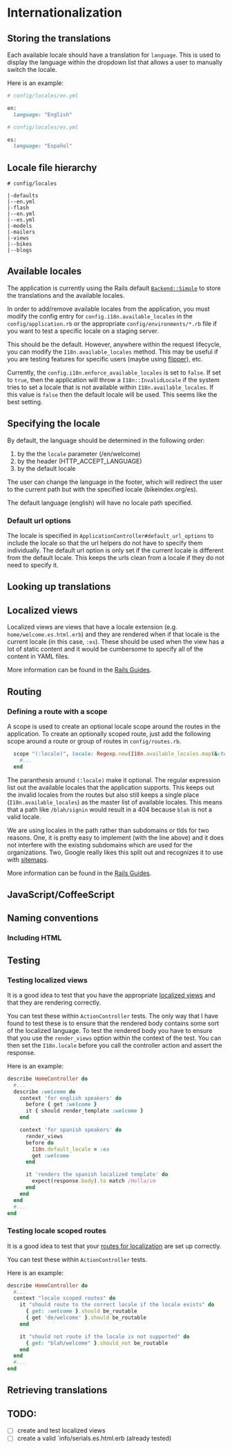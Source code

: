 # Internationalization

## Storing the translations

Each available locale should have a translation for `language`. This is used to display the language within the dropdown list that allows a user to manually switch the locale.

Here is an example:

```rb
# config/locales/en.yml

en:
  language: "English"
```

```rb
# config/locales/es.yml

es:
  language: "Español"
```

## Locale file hierarchy

```
# config/locales

|-defaults
|--en.yml
|-flash
|--en.yml
|--es.yml
|-models
|-mailers
|-views
|--bikes
|--blogs
```

## Available locales

The application is currently using the Rails default [`Backend::Simple`](https://github.com/svenfuchs/i18n/blob/master/lib/i18n/backend/simple.rb) to store the translations and the 
available locales.

In order to add/remove available locales from the application, you must modify the config entry for `config.i18n.available_locales` in the `config/application.rb` or the appropriate `config/environments/*.rb` file if
you want to test a specific locale on a staging server.

This should be the default. However, anywhere within the request lifecycle, you can modify the `I18n.available_locales` method. This may be useful if you are testing features for specific users (maybe using [flipper](https://github.com/jnunemaker/flipper)), etc.

Currently, the `config.i18n.enforce_available_locales` is set to `false`. If set to `true`, then the application will throw a `I18n::InvalidLocale` if the system tries to set a locale that is not available within `I18n.available_locales`. If this value is `false` then the default locale will be used. This seems like the best setting.

## Specifying the locale

By default, the language should be determined in the following order:

1. by the the `locale` parameter (/en/welcome)
1. by the header (HTTP_ACCEPT_LANGUAGE)
1. by the default locale

The user can change the language in the footer, which will redirect the user to the current path but with the specified locale (bikeindex.org/es).

The default language (english) will have no locale path specified.

### Default url options

The locale is specified in `ApplicationController#default_url_options` to include the locale so that the url helpers do not have to specify them individually. The default url option is only set if the current locale is different from the default locale. This keeps the urls clean from a locale if they do not need to specify it.

## Looking up translations

## Localized views

Localized views are views that have a locale extension (e.g. `home/welcome.es.html.erb`) and they are rendered when if that locale is the current locale (in this case, `:es`).
These should be used when the view has a lot of static content and it would be cumbersome to specify all of the content in YAML files.

More information can be found in the [Rails Guides](http://guides.rubyonrails.org/i18n.html#localized-views).

## Routing

### Defining a route with a scope

A scope is used to create an optional locale scope around the routes in the application. To create an optionally scoped route, just add the following scope around a route or group of routes in `config/routes.rb`.

```rb
  scope "(:locale)", locale: Regexp.new(I18n.available_locales.map(&:to_s).join("|")) do
    #...
  end
```

The paranthesis around `(:locale)` make it optional. The regular expression list out the available locales that the application supports. This keeps out the invalid locales from the routes but also still keeps
a single place (`I18n.available_locales`) as the master list of available locales. This means that a path like `/blah/signin` would result in a 404 because `blah` is not a valid locale.

We are using locales in the path rather than subdomains or tlds for two reasons. One, it is pretty easy to implement (with the line above) and it does not interfere with the existing subdomains which are used 
for the organizations. Two, Google really likes this split out and recognizes it to use with [sitemaps](https://support.google.com/webmasters/answer/189077?hl=en).

More information can be found in the [Rails Guides](http://guides.rubyonrails.org/i18n.html#setting-the-locale-from-the-url-params).

## JavaScript/CoffeeScript

## Naming conventions

### Including HTML

## Testing

### Testing localized views

It is a good idea to test that you have the appropriate [localized views](#localized-views) and that they are rendering correctly.

You can test these within `ActionController` tests. The only way that I have found to test these is to ensure that the rendered body contains some sort of the localized language. To test the rendered body you have to ensure that you use the `render_views` option within the context of the test. You can then set the `I18n.locale` before you call the controller action and assert the response.

Here is an example:

```rb
describe HomeController do
  #...
  describe :welcome do
    context 'for english speakers' do
      before { get :welcome }
      it { should render_template :welcome }
    end

    context 'for spanish speakers' do
      render_views
      before do
        I18n.default_locale = :es
        get :welcome
      end

      it 'renders the spanish localized template' do
        expect(response.body).to match /Holla/im
      end
    end
  end
  #...
end
```

### Testing locale scoped routes

It is a good idea to test that your [routes for localization](#defining-a-route-with-a-scope) are set up correctly.

You can test these within `ActionController` tests.

Here is an example:

```rb
describe HomeController do
  #...
  context "locale scoped routes" do
    it "should route to the correct locale if the locale exists" do
      { get: :welcome }.should be_routable
      { get 'de/welcome' }.should be_routable
    end

    it "should not route if the locale is not supported" do
      { get: "blah/welcome" }.should_not be_routable
    end
  end
  #...
end
```

## Retrieving translations

TODO:
------

- [ ] create and test localized views
- [ ] create a valid `info/serials.es.html.erb (already tested)
